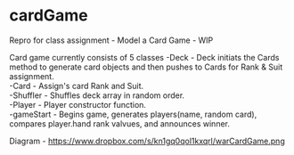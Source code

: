 cardGame
========

Repro for class assignment - Model a Card Game - WIP

Card game currently consists of 5 classes
 -Deck - Deck initiats the Cards method to generate card objects and then pushes to Cards for Rank & Suit assignment.  
 -Card - Assign's card Rank and Suit.  
 -Shuffler - Shuffles deck array in random order.  
 -Player - Player constructor function.  
 -gameStart - Begins game, generates players(name, random card), compares player.hand rank valvues, and announces winner.  
 
 Diagram -
 https://www.dropbox.com/s/kn1gq0qol1kxqrl/warCardGame.png
